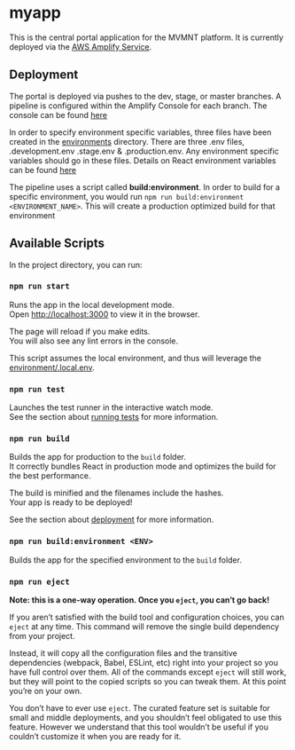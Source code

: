 # myapp

This is the central portal application for the MVMNT platform. It is currently deployed via the [AWS Amplify Service](https://aws.amazon.com/amplify/). 

## Deployment

The portal is deployed via pushes to the dev, stage, or master branches. A pipeline is configured within the Amplify Console for each branch. The console can be found [here](https://console.aws.amazon.com/amplify/home?region=us-east-1&code=b136b945e1b29e6ceb9d#/d93wzife5cr2s)

In order to specify environment specific variables, three files have been created in the [environments](./environments) directory. There are three .env files, .development.env .stage.env & .production.env. Any environment specific variables should go in these files. Details on React environment variables can be found [here](https://create-react-app.dev/docs/adding-custom-environment-variables/)

The pipeline uses a script called **build:environment**. In order to build for a specific environment, you would run ```npm run build:environment <ENVIRONMENT_NAME>```. This will create a production optimized build for that environment

## Available Scripts

In the project directory, you can run:

### `npm run start`

Runs the app in the local development mode.<br />
Open [http://localhost:3000](http://localhost:3000) to view it in the browser.

The page will reload if you make edits.<br />
You will also see any lint errors in the console.

This script assumes the local environment, and thus will leverage the [environment/.local.env](environment/.local.env).

### `npm run test`

Launches the test runner in the interactive watch mode.<br />
See the section about [running tests](https://facebook.github.io/create-react-app/docs/running-tests) for more information.

### `npm run build`

Builds the app for production to the `build` folder.<br />
It correctly bundles React in production mode and optimizes the build for the best performance.

The build is minified and the filenames include the hashes.<br />
Your app is ready to be deployed!

See the section about [deployment](https://facebook.github.io/create-react-app/docs/deployment) for more information.

### `npm run build:environment <ENV>`

Builds the app for the specified environment to the `build` folder.<br />

### `npm run eject`

**Note: this is a one-way operation. Once you `eject`, you can’t go back!**

If you aren’t satisfied with the build tool and configuration choices, you can `eject` at any time. This command will remove the single build dependency from your project.

Instead, it will copy all the configuration files and the transitive dependencies (webpack, Babel, ESLint, etc) right into your project so you have full control over them. All of the commands except `eject` will still work, but they will point to the copied scripts so you can tweak them. At this point you’re on your own.

You don’t have to ever use `eject`. The curated feature set is suitable for small and middle deployments, and you shouldn’t feel obligated to use this feature. However we understand that this tool wouldn’t be useful if you couldn’t customize it when you are ready for it.